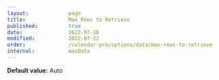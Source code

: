 ```yaml
---
layout:             page
title:              Max Rows to Retrieve
published:          true
date:               2022-07-18
modified:           2022-07-22
order:              /calendar-pro/options/data/max-rows-to-retrieve
internal:           maxData
---
```

**Default value:** Auto